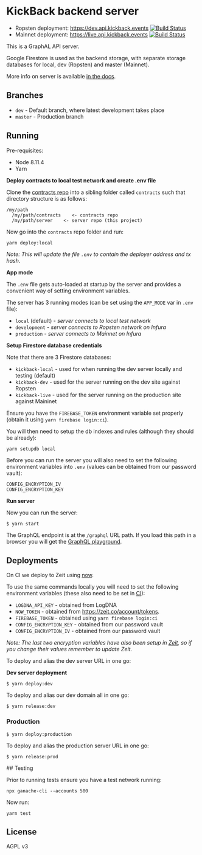 # KickBack backend server

* Ropsten deployment: https://dev.api.kickback.events [![Build Status](https://travis-ci.org/noblocknoparty/server.svg?branch=dev)](https://travis-ci.org/noblocknoparty/server)
* Mainnet deployment: https://live.api.kickback.events [![Build Status](https://travis-ci.org/noblocknoparty/server.svg?branch=master)](https://travis-ci.org/noblocknoparty/server)

This is a GraphAL API server.

Google Firestore is used as the backend storage, with separate storage databases for local, dev (Ropsten) and master (Mainnet).

More info on server is available [in the docs](https://github.com/noblocknoparty/docs/blob/master/BackendServer.md).

## Branches

* `dev` - Default branch, where latest development takes place
* `master` - Production branch

## Running

Pre-requisites:
  * Node 8.11.4
  * Yarn

**Deploy contracts to local test network and create .env file**

Clone the [contracts repo](https://githbu.com/noblocknoparty/contracts) into a sibling folder called `contracts` such that
directory structure is as follows:

```shell
/my/path
  /my/path/contracts    <- contracts repo
  /my/path/server    <- server repo (this project)
```

Now go into the `contracts` repo folder and run:

```shell
yarn deploy:local
```

_Note: This will update the file `.env` to contain the deployer address and tx hash_.

**App mode**

The `.env` file gets auto-loaded at startup by the server and provides a
convenient way of setting environment variables.

The server has 3 running modes (can be set using the `APP_MODE` var in `.env` file):

  * `local` (default) - _server connects to local test network_
  * `development` - _server connects to Ropsten network on Infura_
  * `production` - _server connects to Mainnet on Infura_

**Setup Firestore database credentials**

Note that there are 3 Firestore databases:

* `kickback-local` - used for when running the dev server locally and testing (default)
* `kickback-dev` - used for the server running on the dev site against Ropsten
* `kickback-live` - used for the server running on the production site against Maininet

Ensure you have the `FIREBASE_TOKEN` environment variable set properly (obtain
  it using `yarn firebase login:ci`).

You will then need to setup the db indexes and rules (although they should be already):

```shell
yarn setupdb local
```

Before you can run the server you will also need to set the following environment
variables into `.env` (values can be obtained from our password vault):

```shell
CONFIG_ENCRYPTION_IV
CONFIG_ENCRYPTION_KEY
```

**Run server**

Now you can run the server:

```shell
$ yarn start
```

The GraphQL endpoint is at the `/graphql` URL path. If you load this path in a
browser you will get the [GraphQL playground](https://github.com/prisma/graphql-playground).


## Deployments

On CI we deploy to Zeit using [now](https://zeit.co/docs/getting-started/five-minute-guide-to-now).

To use the same commands locally you will need to set the following environment
variables (these also need to be set in [CI](https://travis-ci.org/noblocknoparty/server/settings)):

* `LOGDNA_API_KEY` - obtained from LogDNA
* `NOW_TOKEN` - obtained from https://zeit.co/account/tokens.
* `FIREBASE_TOKEN` - obtained using `yarn firebase login:ci`
* `CONFIG_ENCRYPTION_KEY` - obtained from our password vault
* `CONFIG_ENCRYPTION_IV` - obtained from our password vault

_Note: The last two encryption variables have also been setup in [Zeit](https://zeit.co/docs/getting-started/secrets), so if you change their
values remember to update Zeit._

To deploy and alias the dev server URL in one go:

**Dev server deployment**

```shell
$ yarn deploy:dev
```

To deploy and alias our dev domain all in one go:

```shell
$ yarn release:dev
```

### Production

```shell
$ yarn deploy:production
```
To deploy and alias the production server URL in one go:

```shell
$ yarn release:prod
```

## Testing

Prior to running tests ensure you have a test network running:

```shell
npx ganache-cli --accounts 500
```

Now run:

```shell
yarn test
```

## License

AGPL v3
